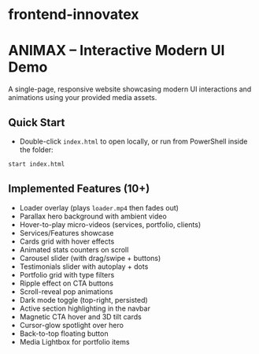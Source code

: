 # frontend-innovatex
ANIMAX – Interactive Modern UI Demo
===================================

A single-page, responsive website showcasing modern UI interactions and animations using your provided media assets.

Quick Start
-----------
- Double-click `index.html` to open locally, or run from PowerShell inside the folder:

```bash
start index.html
```

Implemented Features (10+)
--------------------------
- Loader overlay (plays `loader.mp4` then fades out)
- Parallax hero background with ambient video
- Hover-to-play micro-videos (services, portfolio, clients)
- Services/Features showcase
- Cards grid with hover effects
- Animated stats counters on scroll
- Carousel slider (with drag/swipe + buttons)
- Testimonials slider with autoplay + dots
- Portfolio grid with type filters
- Ripple effect on CTA buttons
- Scroll-reveal pop animations
- Dark mode toggle (top-right, persisted)
- Active section highlighting in the navbar
- Magnetic CTA hover and 3D tilt cards
- Cursor-glow spotlight over hero
- Back-to-top floating button
- Media Lightbox for portfolio items
